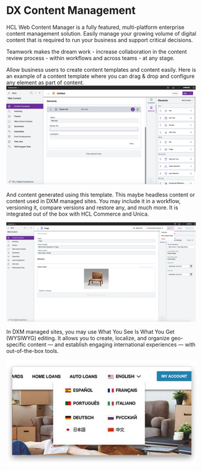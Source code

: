 # DX Content Management

HCL Web Content Manager is a fully featured, multi-platform enterprise content management solution. Easily manage your growing volume of digital content that is required to run your business and support critical decisions.

Teamwork makes the dream work - increase collaboration in the content review process - within workflows and across teams - at any stage.

Allow business users to create content templates and content easily. Here is an example of a content template where you can drag & drop and configure any element as part of content.
![Overview - CMS](assets/overview-cms.png)

And content generated using this template. This maybe headless content or content used in DXM managed sites. You may include it in a workflow, versioning it, compare versions and restore any, and much more. It is integrated out of the box with HCL Commerce and Unica.

![Overview - Content Editor](assets/overview-content-editor.png)

In DXM managed sites, you may use What You See Is What You Get (WYSIWYG) editing.
It allows you to create, localize, and organize geo-specific content — and establish engaging international experiences — with out-of-the-box tools.
 
![Overview - Locale](assets/overview-content-locale.jpg)